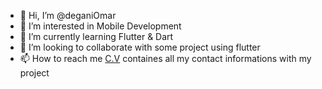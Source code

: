 - 👋 Hi, I’m @deganiOmar
- 👀 I’m interested in Mobile Development
- 🌱 I’m currently learning Flutter & Dart
- 💞️ I’m looking to collaborate with some project using flutter
- 📫 How to reach me [C.V](https://cvdesignr.com/p/64c613863ac63) containes all my contact informations with my project

<!---
deganiOmar/deganiOmar is a ✨ special ✨ repository because its `README.md` (this file) appears on your GitHub profile.
You can click the Preview link to take a look at your changes.
--->
